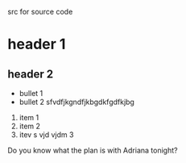src for source code

# header 1

## header 2

- bullet 1
- bullet 2
sfvdfjkgndfjkbgdkfgdfkjbg
1. item 1
1. item 2
1. itev s vjd vjdm 3

Do you know what the plan is with Adriana tonight?
